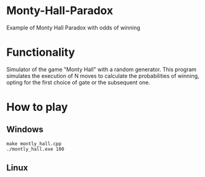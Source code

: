 # Monty-Hall-Paradox
Example of Monty Hall Paradox with odds of winning

# Functionality
Simulator of the game "Monty Hall" with a random generator.
This program simulates the execution of N moves to calculate the probabilities of winning, opting for the first choice of gate or the subsequent one.

# How to play

## Windows
    make montly_hall.cpp
    ./montly_hall.exe 100
## Linux